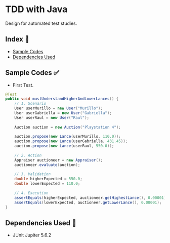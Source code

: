 # TDD with Java

Design for automated test studies.

## Index :pushpin:

- [Sample Codes](#code)
- [Dependencies Used](#maven)

## Sample Codes <a name="code"></a>:white_check_mark:

- First Test.

```java
@Test
public void mustUnderstandHigherAndLowerLances() {
	// 1. Scenario
	User userMurillo = new User("Murillo");
	User userGabriella = new User("Gabriella");
	User userRaul = new User("Raul");
	
	Auction auction = new Auction("Playstation 4");
	
	auction.propose(new Lance(userMurillo, 110.0));
	auction.propose(new Lance(userGabriella, 431.45));
	auction.propose(new Lance(userRaul, 550.0));
	
	// 2. Action
	Appraiser auctioneer = new Appraiser();
	auctioneer.evaluate(auction);
	
	// 3. Validation
	double higherExpected = 550.0;
	double lowerExpected = 110.0;
	
	// 4. Execution
	assertEquals(higherExpected, auctioneer.getHighestLance(), 0.00001);
	assertEquals(lowerExpected, auctioneer.getLowerLance(), 0.00001);
}
```

## Dependencies Used <a name="maven"></a>:link:

- JUnit Jupiter 5.6.2
